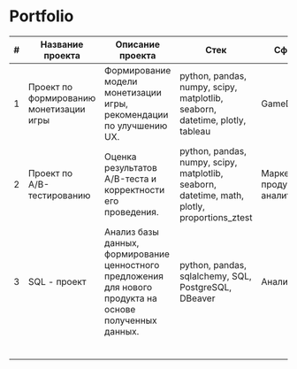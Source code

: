 # Portfolio
| # 	| Название проекта                        	| Описание проекта                                                                                          	| Стек                                                                                         	| Сфера проекта                          	|
|---	|-----------------------------------------	|-----------------------------------------------------------------------------------------------------------	|----------------------------------------------------------------------------------------------	|----------------------------------------	|
| 1 	| Проект по формированию монетизации игры 	| Формирование модели монетизации игры, рекомендации по улучшению UX.                                       	| python, pandas, numpy, scipy, matplotlib, seaborn, datetime, plotly, tableau                 	| GameDev                                	|
| 2 	| Проект по А/B-тестированию              	| Оценка результатов A/B-теста и корректности его проведения.                                               	| python, pandas, numpy, scipy, matplotlib, seaborn, datetime, math, plotly, proportions_ztest 	| Маркетинговая и продуктовая аналитика. 	|
| 3 	| SQL - проект                            	| Aнализ базы данных, формирование ценностного предложения для нового продукта на основе полученных данных. 	| python, pandas, sqlalchemy, SQL, PostgreSQL, DBeaver                                         	| Аналитик(универсал)                    	|
|   	|                                         	|                                                                                                           	|                                                                                              	|                                        	|
|   	|                                         	|                                                                                                           	|                                                                                              	|                                        	|
|   	|                                         	|                                                                                                           	|                                                                                              	|                                        	|
|   	|                                         	|                                                                                                           	|                                                                                              	|                                        	|
|   	|                                         	|                                                                                                           	|                                                                                              	|                                        	|
|   	|                                         	|                                                                                                           	|                                                                                              	|                                        	|
